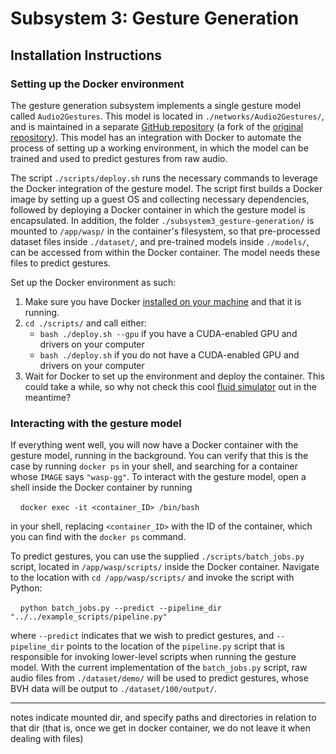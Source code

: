 <style type="text/css" rel="stylesheet">
	.indent {
		color: red;
	}
</style>

# Subsystem 3: Gesture Generation

## Installation Instructions

### Setting up the Docker environment
The gesture generation subsystem implements a single gesture model called `Audio2Gestures`. This model is located in `./networks/Audio2Gestures/`, and is maintained in a separate [GitHub repository](https://github.com/teonikolov/Speech_driven_gesture_generation_with_autoencoder/tree/GENEA_2022) (a fork of the [original repository](https://github.com/genea-workshop/Speech_driven_gesture_generation_with_autoencoder/tree/GENEA_2022)). This model has an integration with Docker to automate the process of setting up a working environment, in which the model can be trained and used to predict gestures from raw audio.

The script `./scripts/deploy.sh` runs the necessary commands to leverage the Docker integration of the gesture model. The script first builds a Docker image by setting up a guest OS and collecting necessary dependencies, followed by deploying a Docker container in which the gesture model is encapsulated. In addition, the folder `./subsystem3_gesture-generation/` is mounted to `/app/wasp/` in the container's filesystem, so that pre-processed dataset files inside `./dataset/`, and pre-trained models inside `./models/`, can be accessed from within the Docker container. The model needs these files to predict gestures.

Set up the Docker environment as such:

1. Make sure you have Docker [installed on your machine](https://docs.docker.com/get-docker/) and that it is running.
3. `cd ./scripts/` and call either:
	- `bash ./deploy.sh --gpu` if you have a CUDA-enabled GPU and drivers on your computer
	- `bash ./deploy.sh` if you do not have a CUDA-enabled GPU and drivers on your computer
4. Wait for Docker to set up the environment and deploy the container. This could take a while, so why not check this cool [fluid simulator](https://paveldogreat.github.io/WebGL-Fluid-Simulation/) out in the meantime?

### Interacting with the gesture model

If everything went well, you will now have a Docker container with the gesture model, running in the background. You can verify that this is the case by running `docker ps` in your shell, and searching for a container whose `IMAGE` says `"wasp-gg"`. To interact with the gesture model, open a shell inside the Docker container by running

&nbsp;&nbsp;&nbsp;&nbsp;`docker exec -it <container_ID> /bin/bash`

in your shell, replacing `<container_ID>` with the ID of the container, which you can find with the `docker ps` command.

To predict gestures, you can use the supplied `./scripts/batch_jobs.py` script, located in `/app/wasp/scripts/` inside the Docker container. Navigate to the location with `cd /app/wasp/scripts/` and invoke the script with Python:

&nbsp;&nbsp;&nbsp;&nbsp;`python batch_jobs.py --predict --pipeline_dir "../../example_scripts/pipeline.py"`

where `--predict` indicates that we wish to predict gestures, and `--pipeline_dir` points to the location of the `pipeline.py` script that is responsible for invoking lower-level scripts when running the gesture model. With the current implementation of the `batch_jobs.py` script, raw audio files from `./dataset/demo/` will be used to predict gestures, whose BVH data will be output to `./dataset/100/output/`.

---

notes
indicate mounted dir, and specify paths and directories in relation to that dir (that is, once we get in docker container, we do not leave it when dealing with files)
